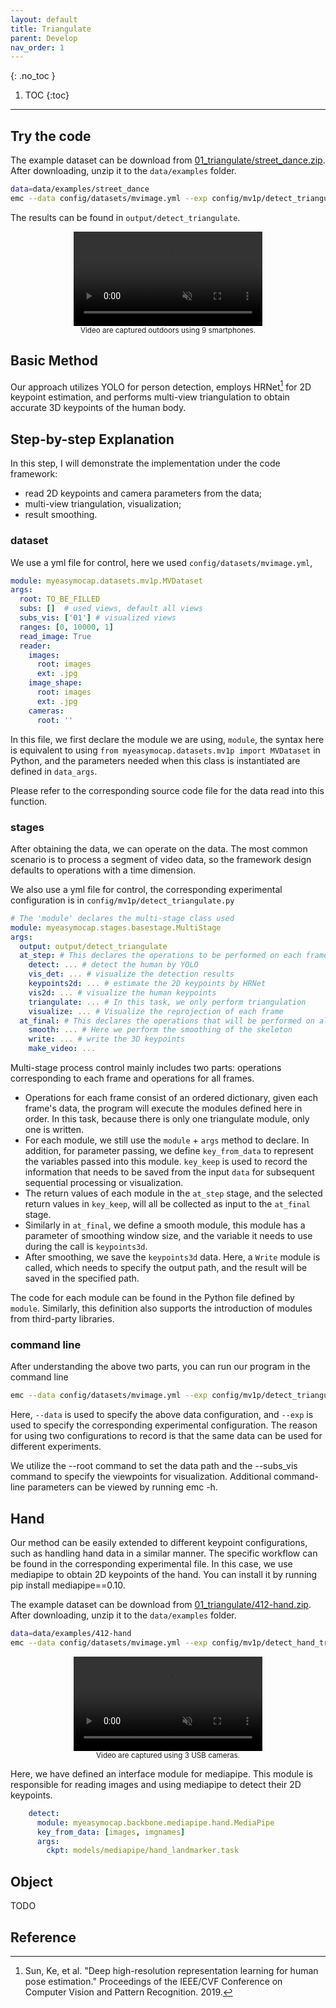 ```yaml
---
layout: default
title: Triangulate
parent: Develop
nav_order: 1
---
```


{: .no_toc }

1. TOC
{:toc}
---

## Try the code

The example dataset can be download from [01_triangulate/street_dance.zip](http://gofile.me/66p77/5bnFUgpmq). After downloading, unzip it to the `data/examples` folder.

```bash
data=data/examples/street_dance
emc --data config/datasets/mvimage.yml --exp config/mv1p/detect_triangulate.yml --root ${data} --subs_vis 07 01 05 03
```

The results can be found in `output/detect_triangulate`.

<div align="center">
    <video width="60%" playsinline="" autoplay="autoplay" loop="loop" preload="" muted=""><source src="./assets/01_triangulate_output.mp4" type="video/mp4">
    </video>
    <br>
    <sup>Video are captured outdoors using 9 smartphones.</sup>
</div>

## Basic Method

Our approach utilizes YOLO for person detection, employs HRNet[^hrnet] for 2D keypoint estimation, and performs multi-view triangulation to obtain accurate 3D keypoints of the human body.

## Step-by-step Explanation

In this step, I will demonstrate the implementation under the code framework: 
- read 2D keypoints and camera parameters from the data; 
- multi-view triangulation, visualization; 
- result smoothing.

### dataset

We use a yml file for control, here we used `config/datasets/mvimage.yml`,

```yaml
module: myeasymocap.datasets.mv1p.MVDataset
args:
  root: TO_BE_FILLED
  subs: []  # used views, default all views
  subs_vis: ['01'] # visualized views
  ranges: [0, 10000, 1]
  read_image: True
  reader:
    images:
      root: images
      ext: .jpg
    image_shape:
      root: images
      ext: .jpg
    cameras:
      root: ''
```

In this file, we first declare the module we are using, `module`, the syntax here is equivalent to using `from myeasymocap.datasets.mv1p import MVDataset` in Python, and the parameters needed when this class is instantiated are defined in `data_args`.

Please refer to the corresponding source code file for the data read into this function.

### stages

After obtaining the data, we can operate on the data. The most common scenario is to process a segment of video data, so the framework design defaults to operations with a time dimension.

We also use a yml file for control, the corresponding experimental configuration is in `config/mv1p/detect_triangulate.py`

```yaml
# The 'module' declares the multi-stage class used
module: myeasymocap.stages.basestage.MultiStage
args:
  output: output/detect_triangulate
  at_step: # This declares the operations to be performed on each frame of data
    detect: ... # detect the human by YOLO
    vis_det: ... # visualize the detection results
    keypoints2d: ... # estimate the 2D keypoints by HRNet
    vis2d: ... # visualize the human keypoints
    triangulate: ... # In this task, we only perform triangulation
    visualize: ... # Visualize the reprojection of each frame
  at_final: # This declares the operations that will be performed on all frames after completing the operations on each frame
    smooth: ... # Here we perform the smoothing of the skeleton
    write: ... # write the 3D keypoints
    make_video: ...
```

Multi-stage process control mainly includes two parts: operations corresponding to each frame and operations for all frames.

- Operations for each frame consist of an ordered dictionary, given each frame's data, the program will execute the modules defined here in order. In this task, because there is only one triangulate module, only one is written.
- For each module, we still use the `module` + `args` method to declare. In addition, for parameter passing, we define `key_from_data` to represent the variables passed into this module. `key_keep` is used to record the information that needs to be saved from the input `data` for subsequent sequential processing or visualization.
- The return values of each module in the `at_step` stage, and the selected return values in `key_keep`, will all be collected as input to the `at_final` stage.
- Similarly in `at_final`, we define a smooth module, this module has a parameter of smoothing window size, and the variable it needs to use during the call is `keypoints3d`.
- After smoothing, we save the `keypoints3d` data. Here, a `Write` module is called, which needs to specify the output path, and the result will be saved in the specified path.

The code for each module can be found in the Python file defined by `module`. Similarly, this definition also supports the introduction of modules from third-party libraries.

### command line

After understanding the above two parts, you can run our program in the command line

```bash
emc --data config/datasets/mvimage.yml --exp config/mv1p/detect_triangulate.yml --root ${data} --subs_vis 07 01 05 03
```

Here, `--data` is used to specify the above data configuration, and `--exp` is used to specify the corresponding experimental configuration. The reason for using two configurations to record is that the same data can be used for different experiments.

We utilize the --root command to set the data path and the --subs_vis command to specify the viewpoints for visualization. Additional command-line parameters can be viewed by running emc -h.

## Hand

Our method can be easily extended to different keypoint configurations, such as handling hand data in a similar manner. The specific workflow can be found in the corresponding experimental file. In this case, we use mediapipe to obtain 2D keypoints of the hand. You can install it by running pip install mediapipe==0.10.

The example dataset can be download from [01_triangulate/412-hand.zip](http://gofile.me/66p77/5bnFUgpmq). After downloading, unzip it to the `data/examples` folder.

```bash
data=data/examples/412-hand
emc --data config/datasets/mvimage.yml --exp config/mv1p/detect_hand_triangulate.yml --root ${data} --subs_vis 0 1 2
```

<div align="center">
    <video width="60%" playsinline="" autoplay="autoplay" loop="loop" preload="" muted=""><source src="./assets/01_triangulate_hand.mp4" type="video/mp4">
    </video>
    <br>
    <sup>Video are captured using 3 USB cameras.</sup>
</div>

Here, we have defined an interface module for mediapipe. This module is responsible for reading images and using mediapipe to detect their 2D keypoints.

```yaml
    detect:
      module: myeasymocap.backbone.mediapipe.hand.MediaPipe
      key_from_data: [images, imgnames]
      args:
        ckpt: models/mediapipe/hand_landmarker.task
```

## Object

TODO


## Reference

[^hrnet]: Sun, Ke, et al. "Deep high-resolution representation learning for human pose estimation." Proceedings of the IEEE/CVF Conference on Computer Vision and Pattern Recognition. 2019.